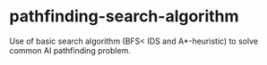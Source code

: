 # pathfinding-search-algorithm
Use of basic search algorithm (BFS&lt; IDS and A*-heuristic) to solve common AI pathfinding problem.

